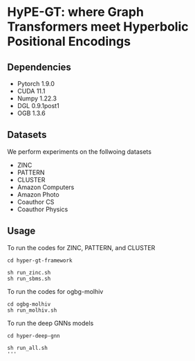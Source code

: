 # HyPE-GT: where Graph Transformers meet Hyperbolic Positional Encodings

## Dependencies

* Pytorch 1.9.0
* CUDA 11.1
* Numpy 1.22.3
* DGL 0.9.1post1
* OGB 1.3.6

## Datasets

We perform experiments on the follwoing datasets

* ZINC
* PATTERN
* CLUSTER
* Amazon Computers
* Amazon Photo
* Coauthor CS
* Coauthor Physics

## Usage
 To run the codes for ZINC, PATTERN, and CLUSTER
 ```
 cd hyper-gt-framework
 
 sh run_zinc.sh
 sh run_sbms.sh
 ```
 
 To run the codes for ogbg-molhiv
 ```
 cd ogbg-molhiv
 sh run_molhiv.sh
 ```
 
 To run the deep GNNs models
 ```
 cd hyper-deep-gnn
 
 sh run_all.sh
 '''
 
 
